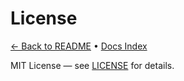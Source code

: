 # License

[← Back to README](../README.md) • [Docs Index](./index.md)

MIT License — see [LICENSE](../LICENSE) for details.
